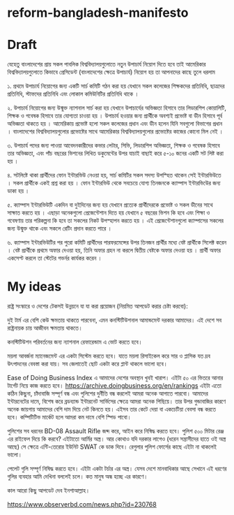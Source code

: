 # reform-bangladesh-manifesto

# Draft

যেহেতু বাংলাদেশের প্রায় সকল পাবলিক বিশ্ববিদ্যালয়গুলোতে নতুন উপাচার্য নিয়োগ দিতে হবে তাই আমেরিকার বিশ্ববিদ্যালয়গুলোতে কিভাবে প্রেসিডেন্ট (বাংলাদেশের ক্ষেত্রে উপাচার্য) নিয়োগ হয় তা আপনাদের কাছে তুলে ধরলাম 

১.  প্রথমে উপাচার্য নিয়োগের জন্য একটি সার্চ কমিটি গঠন করা হয় যেখানে সকল কলেজের শিক্ষকদের প্রতিনিধি, ছাত্রদের প্রতিনিধি, স্টাফদের প্রতিনিধি এবং লোকাল কমিউনিটির প্রতিনিধি থাকে ।

২. উপাচার্য নিয়োগের জন্য উন্মুক্ত ন্যাশনাল সার্চ করা হয় যেখানে উপাচার্যের অভিজ্ঞতা হিসাবে তার লিডারশিপ কোয়ালিটি, শিক্ষক ও গবেষক হিসাবে তার যোগ্যতা চাওয়া হয় । উপাচার্য হওয়ার জন্য প্রার্থীকে অবশ্যই প্রভোষ্ট বা ডীন হিসাবে পূর্ব অভিজ্ঞতা থাকতে হয় । আমেরিকায় প্রভোষ্ট হলো সকল কলেজের প্রধান এবং ডীন হলেন যিনি সবগুলো বিভাগের প্রধান । বাংলাদেশের বিশ্ববিদ্যালয়গুলোর  প্রভোষ্টের সাথে আমেরিকার বিশ্ববিদ্যালয়গুলোর প্রভোষ্টের কাজের কোনো মিল নেই ।

৩. উপাচার্য পদের জন্য পাওয়া আবেদনকারীদের কভার লেটার, সিভি, লিডারশিপ অভিজ্ঞতা, শিক্ষক ও গবেষক হিসাবে তার অভিজ্ঞতা, এবং পাঁচ বছরের ভিশনের লিখিত ডকুমেন্টের  উপর যাচাই বাছাই করে ৫-১০ জনের একটি সট লিষ্ট করা হয় ।

৪. সটলিষ্টে থাকা প্রার্থীদের ফোন ইন্টারভিউ নেওয়া হয়, সার্চ কমিটির সকল সদস্য উপস্হিত থাকেন সেই ইন্টারভিউতে । সকল প্রার্থীকে একই প্রশ্ন করা হয় । ফোন ইন্টারভিউ থেকে সবচেয়ে যোগ্য তিনজনকে ক্যাম্পাস ইন্টারভিউের জন্য ডাকা হয় ।

৫.  ক্যাম্পাস ইন্টারভিউটি একদিন বা দুইদিনের জন্য হয় যেখানে প্রত্যেক প্রার্থীদেরকে প্রভোষ্ট  ও  সকল ডীনের  সাথে সাক্ষাত করতে হয় । এছাড়া অনেকগুলো প্রেজেন্টেশান দিতে হয় যেখানে ৫ বছরের ভিশন কি হবে এবং শিক্ষা ও গবেষণায় তার পরিকল্পনা কি হবে তা সকলের নিকট উপস্হাপন করতে হয় ।  এই প্রেজেন্টেশানগুলো ক্যাম্পাসের সকলের জন্য উন্মুক্ত থাকে এবং সকলে রেটিং প্রদান করতে পারে ।

৬.  ক্যাম্পাস ইন্টারভিউটির পর পুরো কমিটি প্রার্থীদের পারফরমেন্সের উপর তিনজন প্রার্থীর মধ্যে বেষ্ট প্রার্থীকে সিলেক্ট করেন ।  বেষ্ট প্রার্থীকে প্রথমে অফার দেওয়া হয়, তিনি অফার গ্রহন না করলে দ্বিতীয় বেষ্টকে অফার দেওয়া হয় । প্রার্থী অফার একসেপ্ট করলে তা স্টেটের গভর্নর কার্যকর করেন ।

# My ideas 

রাষ্ট্র সংস্কারে ও দেশের টেকসই উন্নয়নে যা যা করা প্রয়োজন (নিয়মিত আপডেট করার চেষ্টা করবো):

দুই টার্ম এর বেশি কেউ ক্ষমতায় থাকতে পারবেনা, এমন কনস্টিটিউশনাল আমান্ডমেন্ট দরকার আমাদের। এই দেশে সব রাষ্ট্রনায়ক চায় আজীবন ক্ষমতায় থাকতে।

কনস্টিটিউশন পরিবর্তনের জন্য ন্যাশনাল রেফারেন্ডাম এ ভোট করতে হবে। 

ময়লা আবর্জনা ম্যানেজমেন্ট এর একটা সিস্টেম করতে হবে। যাতে ময়লা রিসাইকেল করে সার ও প্লাসিক যত দ্রব উৎপাদনের বেবস্তা করা যায়। সব জেলাতেই ছোট একটা করে প্লান্ট থাকলে ভালো হবে। 

Ease of Doing Business Index এ আমাদের দেশের অবস্থান খুবই খারাপ। এইটা ৫০ এর ভিতরে আনার টার্গেট নিয়ে কাজ করতে হবে।
https://archive.doingbusiness.org/en/rankings এইটা এতো কঠিন কিছুনা, চাঁদাবাজি সম্পূর্ণ বন্ধ এবং পুলিশের দুর্নীতি বন্ধ করলেই আমরা অনেক আগাতে পারবো। 
আমাদের ইন্টারনেটের দামে, বিশেষ করে ব্রডব্যান্ড ইন্টারনেট সার্ভিসের ক্ষেত্রে আমরা অনেক পিছিয়ে। তার উপর গুন্ডাবাজির কারণে অনেক জায়গায় আমাদের বেশি দাম দিয়ে নেট কিনতে হয়। এইসব তার কেটে দেয়া বা একচেটিয়া বেবসা বন্ধ করতে হবে। কম্পিটিটিভ মার্কেট হলে আমরা কম দামে বেশি স্পিড পাবো। 

পুলিশের সব ধরনের BD-08 Assault Rifle জব্দ করে, আইন করে নিষিদ্ধ করতে হবে। পুলিশ ৫০০ মিটার রেঞ্জ এর রাইফেল দিয়ে কি করবে? এইটাতো আর্মির অস্ত্র। আর কোথাও যদি দরকার লাগেও (ধরেন সন্ত্রাসীদের হাতে ওই অস্ত্র আছে) সে ক্ষেত্রে এন্টি-তেরোর ইউনিট SWAT কে ডাক দিবে। রেগুলার পুলিশ ফোর্সের কাছে এইটা না থাকলেই ভালো। 

পেলেট গুলি সম্পূর্ণ নিষিদ্ধ করতে হবে। এইটা একটা টর্চার এর অস্ত্র। যেসব দেশে মানবাধিকার আছে  সেখানে এই ধরণের গুলির ব্যবহার আমি  দেখিনা বললেই চলে। কত মানুষ অন্ধ হচ্ছে এর কারণে। 

কাল আরো কিছু আপডেট দেব ইনশাআল্লাহ।

https://www.observerbd.com/news.php?id=230768 
